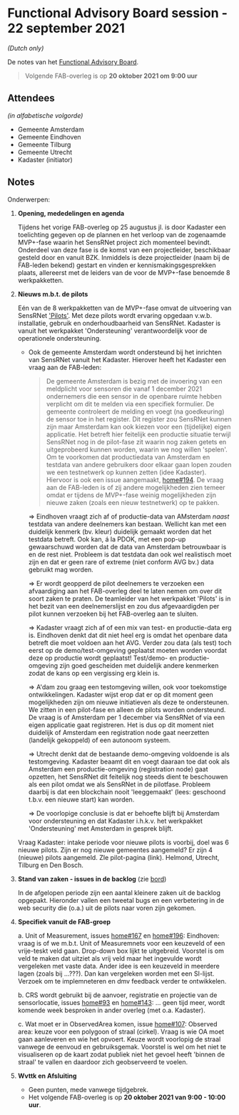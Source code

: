 # Functional Advisory Board session - 22 september 2021

_(Dutch only)_

De notes van het [Functional Advisory Board](../FAB.md).

> Volgende FAB-overleg is op **20 oktober 2021 om 9:00 uur**

## Attendees

_(in alfabetische volgorde)_

- Gemeente Amsterdam
- Gemeente Eindhoven
- Gemeente Tilburg
- Gemeente Utrecht
- Kadaster (initiator)

## Notes

Onderwerpen:

1. **Opening, mededelingen en agenda**
     
     Tijdens het vorige FAB-overleg op 25 augustus jl. is door Kadaster een toelichting gegeven op de plannen en het verloop van de zogenaamde MVP+-fase waarin het SensRNet project zich momenteel bevindt. Onderdeel van deze fase is de komst van een projectleider, beschikbaar gesteld door en vanuit BZK. Inmiddels is deze projectleider (naam bij de FAB-leden bekend) gestart en vinden er kennismakingsgesprekken plaats, allereerst met de leiders van de voor de MVP+-fase benoemde 8 werkpakketten.

2. **Nieuws m.b.t. de pilots**

     Eén van de 8 werkpakketten van de MVP+-fase omvat de uitvoering van SensRNet ['Pilots'](https://kadaster-labs.github.io/sensrnet-home/Pilots/). Met deze pilots wordt ervaring opgedaan v.w.b. installatie, gebruik en onderhoudbaarheid van SensRNet. Kadaster is vanuit het werkpakket 'Ondersteuning' verantwoordelijk voor de operationele ondersteuning. 
     
     - Ook de gemeente Amsterdam wordt ondersteund bij het inrichten van SensRNet vanuit het Kadaster. Hierover heeft het Kadaster een vraag aan de FAB-leden:
       
       > De gemeente Amsterdam is bezig met de invoering van een meldplicht voor sensoren die vanaf 1 december 2021 ondernemers die een sensor in de openbare ruimte hebben verplicht om dit te melden via een specifiek formulier. De gemeente controleert de melding en voegt (na goedkeuring) de sensor toe in het register. Dit register zou SensRNet kunnen zijn maar Amsterdam kan ook kiezen voor een (tijdelijke) eigen applicatie. Het betreft hier feitelijk een productie situatie terwijl SensRNet nog in de pilot-fase zit waarin nog zaken getets en uitgeprobeerd kunnen worden, waarin we nog willen 'spelen'. Om te voorkomen dat productiedata van Amsterdam en testdata van andere gebruikers door elkaar gaan lopen zouden we een testnetwerk op kunnen zetten (idee Kadaster). Hiervoor is ook een issue aangemaakt, [home#194](https://github.com/kadaster-labs/sensrnet-home/issues/194). De vraag aan de FAB-leden is of zij andere mogelijkheden zien temeer omdat er tijdens de MVP+-fase weinig mogelijkheden zijn nieuwe zaken (zoals een nieuw testnetwerk) op te pakken.
     
       => Eindhoven vraagt zich af of productie-data van AMsterdam _naast_ testdata van andere deelnemers kan bestaan. Wellicht kan met een duidelijk kenmerk (bv. kleur) duidelijk gemaakt worden dat het testdata betreft. Ook kan, á la PDOK, met een pop-up gewaarschuwd worden dat de data van Amsterdam betrouwbaar is en de rest niet. Probleem is dat testdata dan ook wel realistisch moet zijn en dat er geen rare of extreme (niet conform AVG bv.) data gebruikt mag worden.
       
       => Er wordt geopperd de pilot deelnemers te verzoeken een afvaardiging aan het FAB-overleg deel te laten nemen om over dit soort zaken te praten. De teamleider van het werkpakket 'Pilots' is in het bezit van een deelnemerslijst en zou dus afgevaardigden per pilot kunnen verzoeken bij het FAB-overleg aan te sluiten.
       
       => Kadaster vraagt zich af of een mix van test- en productie-data erg is. Eindhoven denkt dat dit niet heel erg is omdat het openbare data betreft die moet voldoen aan het AVG. Verder zou data (als test) toch eerst op de demo/test-omgeving geplaatst moeten worden voordat deze op productie wordt geplaatst! Test/demo- en productie-omgeving zijn goed gescheiden met duidelijk andere kenmerken zodat de kans op een vergissing erg klein is.
       
       => A'dam zou graag een testomgeving willen, ook voor toekomstige ontwikkelingen. Kadaster wijst erop dat er op dit moment geen mogelijkheden zijn om nieuwe initiatieven als deze te ondersteunen. We zitten in een pilot-fase en alleen de pilots worden ondersteund. De vraag is of Amsterdam per 1 december via SensRNet of via een eigen applicatie gaat registreren. Het is dus op dit moment niet duidelijk of Amsterdam een registration node gaat neerzetten (landelijk gekoppeld) of een autonoom systeem.
     
       => Utrecht denkt dat de bestaande demo-omgeving voldoende is als testomgeving. Kadaster beaamt dit en voegt daaraan toe dat ook als Amsterdam een productie-omgeving (registration node) gaat opzetten, het SensRNet dit feitelijk nog steeds dient te beschouwen als een pilot omdat we als SensRNet in de pilotfase. Probleem daarbij is dat een blockchain nooit 'leeggemaakt' (lees: geschoond t.b.v. een nieuwe start) kan worden.
    
       => De voorlopige conclusie is dat er behoefte blijft bij Amsterdam voor ondersteuning en dat Kadaster i.h.k.v. het werkpakket 'Ondersteuning' met Amsterdam in gesprek blijft.
    
     Vraag Kadaster: intake periode voor nieuwe pilots is voorbij, doel was 6 nieuwe pilots. Zijn er nog nieuwe gemeentes aangemeld? Er zijn 4 (nieuwe) pilots aangemeld. ZIe pilot-pagina (link). Helmond, Utrecht, Tilburg en Den Bosch.
    
          
3. **Stand van zaken - issues in de backlog** (zie [bord](https://github.com/orgs/kadaster-labs/projects/1))
   
     In de afgelopen periode zijn een aantal kleinere zaken uit de backlog opgepakt. Hieronder vallen een tweetal bugs en een verbetering in de web security die (o.a.) uit de pilots naar voren zijn gekomen.
     
   
4. **Specifiek vanuit de FAB-groep**
   
     a. Unit of Measurement, issues [home#167](https://github.com/kadaster-labs/sensrnet-home/issues/167) en [home#196](https://github.com/kadaster-labs/sensrnet-home/issues/196):
     Eindhoven: vraag is of we m.b.t. Unit of Measuremnets voor een keuzeveld of een vrije-teskt veld gaan. Drop-down box lijkt te uitgebreid. Voorstel is om veld te maken dat uitziet als vrij veld maar het ingevulde wordt vergeleken met vaste data. Ander idee is een keuzeveld in meerdere lagen (zoals bij ...???). Dan kan vergeleken worden met een SI-lijst. Verzoek om te implemneteren en dmv feedback verder te ontwikkelen.     
     
     b. CRS wordt gebruikt bij de aanvoer, registratie en projectie van de sensorlocatie, issues [home#93](https://github.com/kadaster-labs/sensrnet-home/issues/93) en [home#143](https://github.com/kadaster-labs/sensrnet-home/issues/143):
... geen tijd meer, wordt komende week besproken in ander overleg (met o.a. Kadaster).     
     
     c. Wat moet er in ObservedArea komen, issue [home#107](https://github.com/kadaster-labs/sensrnet-home/issues/107):
     Observed area: keuze voor een polygoon of straal (cirkel). Vraag is wie OA moet gaan aanleveren en wie het opvoert. Keuze wordt voorlopig de straal vanwege de eenvoud en gebruiksgemak. Voorstel is wel om het niet te visualiseren op de kaart zodat publiek niet het gevoel heeft 'binnen de straal' te vallen en daardoor zich geobserveerd te voelen.


5. **Wvttk en Afsluiting**
   
     - Geen punten, mede vanwege tijdgebrek.
     - Het volgende FAB-overleg is op **20 oktober 2021 van 9:00 - 10:00 uur**.

